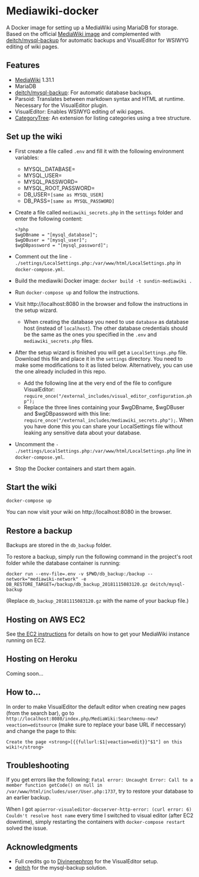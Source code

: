 # Mediawiki-docker

A Docker image for setting up a MediaWiki using MariaDB for storage. Based on the official [MediaWiki image](https://hub.docker.com/_/mediawiki/) and complemented with [deitch/mysql-backup](https://github.com/deitch/mysql-backup) for automatic backups and VisualEditor for WSIWYG editing of wiki pages.

## Features

- [MediaWiki](https://hub.docker.com/_/mediawiki/) 1.31.1
- MariaDB
- [deitch/mysql-backup](https://github.com/deitch/mysql-backup): For automatic database backups.
- Parsoid: Translates between markdown syntax and HTML at runtime. Necessary for the VisualEditor plugin.
- VisualEditor: Enables WSIWYG editing of wiki pages.
- [CategoryTree](https://www.mediawiki.org/wiki/Extension:CategoryTree): An extension for listing categories using a tree structure.

## Set up the wiki

- First create a file called `.env` and fill it with the following environment variables:

  - MYSQL_DATABASE=
  - MYSQL_USER=
  - MYSQL_PASSWORD=
  - MYSQL_ROOT_PASSWORD=
  - DB_USER=`[same as MYSQL_USER]`
  - DB_PASS=`[same as MYSQL_PASSWORD]`

- Create a file called `mediawiki_secrets.php` in the `settings` folder and enter the following content:

  ```
  <?php
  $wgDBname = "[mysql_database]";
  $wgDBuser = "[mysql_user]";
  $wgDBpassword = "[mysql_password]";
  ```

- Comment out the line `- ./settings/LocalSettings.php:/var/www/html/LocalSettings.php` in `docker-compose.yml`.

- Build the mediawiki Docker image: `docker build -t sundin-mediawiki .`

- Run `docker-compose up` and follow the instructions.

- Visit http://localhost:8080 in the browser and follow the instructions in the setup wizard.

  - When creating the database you need to use `database` as database host (instead of `localhost`). The other database credentials should be the same as the ones you specified in the `.env` and `mediawiki_secrets.php` files.

- After the setup wizard is finished you will get a `LocalSettings.php` file. Download this file and place it in the `settings` directory. You need to make some modifications to it as listed below. Alternatively, you can use the one already included in this repo.

  - Add the following line at the very end of the file to configure VisualEditor: `require_once("/external_includes/visual_editor_configuration.php");`
  - Replace the three lines containing your $wgDBname, $wgDBuser and \$wgDBpassword with this line: `require_once("/external_includes/mediawiki_secrets.php");`. When you have done this you can share your LocalSettings file without leaking any sensitive data about your database.

- Uncomment the `- ./settings/LocalSettings.php:/var/www/html/LocalSettings.php` line in `docker-compose.yml`.

- Stop the Docker containers and start them again.

## Start the wiki

    docker-compose up

You can now visit your wiki on http://localhost:8080 in the browser.

## Restore a backup

Backups are stored in the `db_backup` folder.

To restore a backup, simply run the following command in the project's root folder while the database container is running:

    docker run --env-file=.env -v $PWD/db_backup:/backup --network="mediawiki-network" -e DB_RESTORE_TARGET=/backup/db_backup_20181115083120.gz deitch/mysql-backup

(Replace `db_backup_20181115083120.gz` with the name of your backup file.)

## Hosting on AWS EC2

See [the EC2 instructions](/ec2.md) for details on how to get your MediaWiki instance running on EC2.

## Hosting on Heroku
Coming soon...

## How to...

In order to make VisualEditor the default editor when creating new pages (from the search bar), go to `http://localhost:8080/index.php/MediaWiki:Searchmenu-new?veaction=editsource` (make sure to replace your base URL if neccessary) and change the page to this:

    Create the page <strong>[{{fullurl:$1|veaction=edit}}"$1"] on this wiki!</strong>

## Troubleshooting

If you get errors like the following: `Fatal error: Uncaught Error: Call to a member function getCode() on null in /var/www/html/includes/user/User.php:1737`, try to restore your database to an earlier backup.

When I got `apierror-visualeditor-docserver-http-error: (curl error: 6) Couldn't resolve host name` every time I switched to visual editor (after EC2 downtime), simply restarting the containers with `docker-compose restart` solved the issue.

## Acknowledgments

- Full credits go to [Divinenephron](https://github.com/divinenephron/docker-mediawiki) for the VisualEditor setup.
- [deitch](https://github.com/deitch/mysql-backup) for the mysql-backup solution.
